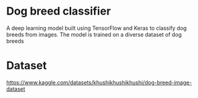 # Dog breed classifier
A deep learning model built using TensorFlow and Keras to classify dog breeds from images. The model is trained on a diverse dataset of dog breeds

# Dataset 
https://www.kaggle.com/datasets/khushikhushikhushi/dog-breed-image-dataset
